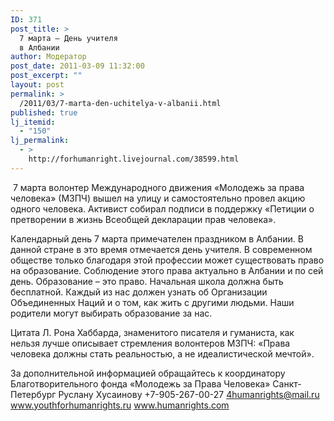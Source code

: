 ```yaml
---
ID: 371
post_title: >
  7 марта – День учителя
  в Албании
author: Модератор
post_date: 2011-03-09 11:32:00
post_excerpt: ""
layout: post
permalink: >
  /2011/03/7-marta-den-uchitelya-v-albanii.html
published: true
lj_itemid:
  - "150"
lj_permalink:
  - >
    http://forhumanright.livejournal.com/38599.html
---
```

&nbsp;7 марта волонтер Международного движения &laquo;Молодежь за права человека&raquo; (МЗПЧ) вышел на улицу и самостоятельно провел акцию одного человека. Активист собирал подписи в поддержку &laquo;Петиции о претворении в жизнь Всеобщей декларации прав человека&raquo;.

Календарный день 7 марта примечателен праздником в Албании. В данной стране в это время отмечается день учителя. В современном обществе только благодаря этой профессии может существовать право на образование. Соблюдение этого права актуально в Албании и по сей день. Образование &ndash; это право. Начальная школа должна быть бесплатной. Каждый из нас должен узнать об Организации Объединенных Наций и о том, как жить с другими людьми. Наши родители могут выбирать образование за нас.

Цитата Л. Рона Хаббарда, знаменитого писателя и гуманиста, как нельзя лучше описывает стремления волонтеров МЗПЧ: &laquo;Права человека должны стать реальностью, а не идеалистической мечтой&raquo;.

За дополнительной информацией обращайтесь к координатору
Благотворительного фонда &laquo;Молодежь за Права Человека&raquo; Санкт-Петербург
Руслану Хусаинову
+7-905-267-00-27
4humanrights@mail.ru
www.youthforhumanrights.ru
www.humanrights.com